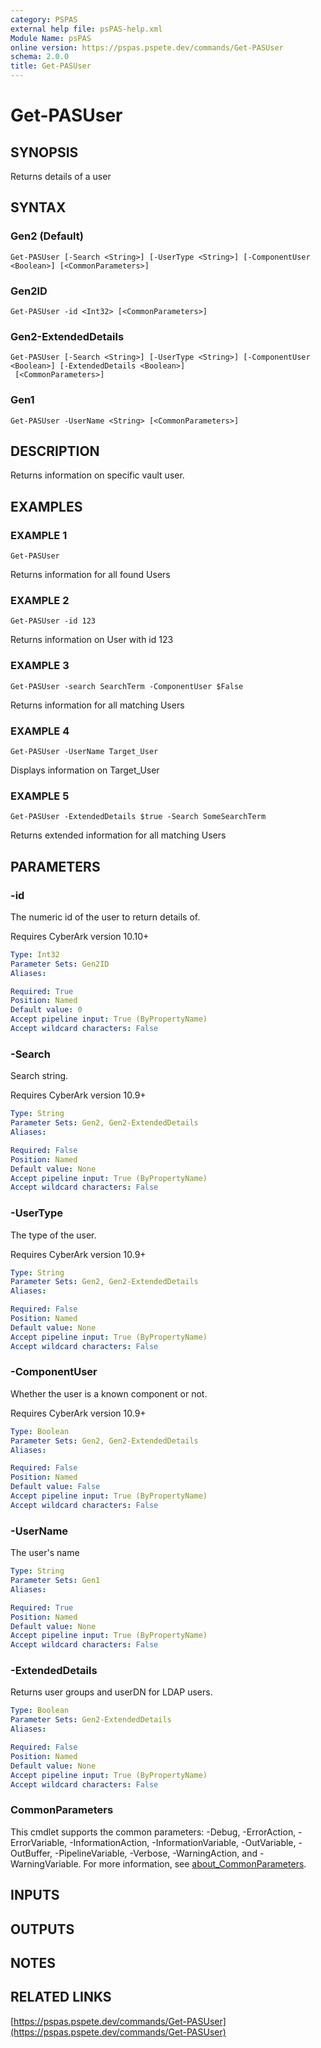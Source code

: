 ```yaml
---
category: PSPAS
external help file: psPAS-help.xml
Module Name: psPAS
online version: https://pspas.pspete.dev/commands/Get-PASUser
schema: 2.0.0
title: Get-PASUser
---
```


# Get-PASUser

## SYNOPSIS
Returns details of a user

## SYNTAX

### Gen2 (Default)
```
Get-PASUser [-Search <String>] [-UserType <String>] [-ComponentUser <Boolean>] [<CommonParameters>]
```

### Gen2ID
```
Get-PASUser -id <Int32> [<CommonParameters>]
```

### Gen2-ExtendedDetails
```
Get-PASUser [-Search <String>] [-UserType <String>] [-ComponentUser <Boolean>] [-ExtendedDetails <Boolean>]
 [<CommonParameters>]
```

### Gen1
```
Get-PASUser -UserName <String> [<CommonParameters>]
```

## DESCRIPTION
Returns information on specific vault user.

## EXAMPLES

### EXAMPLE 1
```
Get-PASUser
```

Returns information for all found Users

### EXAMPLE 2
```
Get-PASUser -id 123
```

Returns information on User with id 123

### EXAMPLE 3
```
Get-PASUser -search SearchTerm -ComponentUser $False
```

Returns information for all matching Users

### EXAMPLE 4
```
Get-PASUser -UserName Target_User
```

Displays information on Target_User

### EXAMPLE 5
```
Get-PASUser -ExtendedDetails $true -Search SomeSearchTerm
```

Returns extended information for all matching Users

## PARAMETERS

### -id
The numeric id of the user to return details of.

Requires CyberArk version 10.10+

```yaml
Type: Int32
Parameter Sets: Gen2ID
Aliases:

Required: True
Position: Named
Default value: 0
Accept pipeline input: True (ByPropertyName)
Accept wildcard characters: False
```

### -Search
Search string.

Requires CyberArk version 10.9+

```yaml
Type: String
Parameter Sets: Gen2, Gen2-ExtendedDetails
Aliases:

Required: False
Position: Named
Default value: None
Accept pipeline input: True (ByPropertyName)
Accept wildcard characters: False
```

### -UserType
The type of the user.

Requires CyberArk version 10.9+

```yaml
Type: String
Parameter Sets: Gen2, Gen2-ExtendedDetails
Aliases:

Required: False
Position: Named
Default value: None
Accept pipeline input: True (ByPropertyName)
Accept wildcard characters: False
```

### -ComponentUser
Whether the user is a known component or not.

Requires CyberArk version 10.9+

```yaml
Type: Boolean
Parameter Sets: Gen2, Gen2-ExtendedDetails
Aliases:

Required: False
Position: Named
Default value: False
Accept pipeline input: True (ByPropertyName)
Accept wildcard characters: False
```

### -UserName
The user's name

```yaml
Type: String
Parameter Sets: Gen1
Aliases:

Required: True
Position: Named
Default value: None
Accept pipeline input: True (ByPropertyName)
Accept wildcard characters: False
```

### -ExtendedDetails
Returns user groups and userDN for LDAP users.

```yaml
Type: Boolean
Parameter Sets: Gen2-ExtendedDetails
Aliases:

Required: False
Position: Named
Default value: None
Accept pipeline input: True (ByPropertyName)
Accept wildcard characters: False
```

### CommonParameters
This cmdlet supports the common parameters: -Debug, -ErrorAction, -ErrorVariable, -InformationAction, -InformationVariable, -OutVariable, -OutBuffer, -PipelineVariable, -Verbose, -WarningAction, and -WarningVariable. For more information, see [about_CommonParameters](http://go.microsoft.com/fwlink/?LinkID=113216).

## INPUTS

## OUTPUTS

## NOTES

## RELATED LINKS

[https://pspas.pspete.dev/commands/Get-PASUser](https://pspas.pspete.dev/commands/Get-PASUser)

